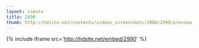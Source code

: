 ```yaml
---
layout: sieutv
title: 2990
thumb: http://hdsite.net/contents/videos_screenshots/2000/2990/preview_360p.mp4.jpg
---
```

{% include iframe src='http://hdsite.net/embed/2990' %}
 
